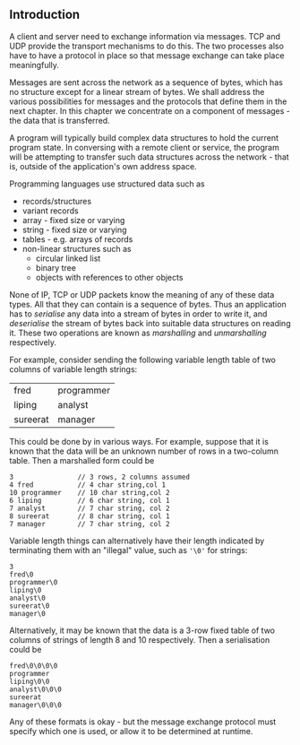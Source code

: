## Introduction

A client and server need to exchange information via messages. TCP and UDP provide the transport mechanisms to do this. The two processes also have to have a protocol in place so that message exchange can take place meaningfully.

Messages are sent across the network as a sequence of bytes, which has no structure except for a linear stream of bytes. We shall address the various possibilities for messages and the protocols that define them in the next chapter. In this chapter we concentrate on a component of messages - the data that is transferred.

A program will typically build complex data structures to hold the current program state. In conversing with a remote client or service, the program will be attempting to transfer such data structures across the network - that is, outside of the application's own address space.

Programming languages use structured data such as

* records/structures
* variant records
* array - fixed size or varying
* string - fixed size or varying
* tables - e.g. arrays of records
* non-linear structures such as
    * circular linked list
    * binary tree
    * objects with references to other objects


None of IP, TCP or UDP packets know the meaning of any of these data types. All that they can contain is a sequence of bytes. 
Thus an application has to *serialise* any data into a stream of bytes in order to write it, and *deserialise* the stream of bytes back into suitable data structures on reading it. These two operations are known as *marshalling* and *unmarshalling* respectively.

For example, consider sending the following variable length table of two columns of variable length strings: 

|  |  |
| -- | -- |
| fred | programmer |
| liping | analyst |
| sureerat | manager |


This could be done by in various ways. For example, suppose that it is known that the data will be an unknown number of rows in a two-column table. Then a marshalled form could be

    3                // 3 rows, 2 columns assumed
    4 fred           // 4 char string,col 1
    10 programmer    // 10 char string,col 2
    6 liping         // 6 char string, col 1
    7 analyst        // 7 char string, col 2
    8 sureerat       // 8 char string, col 1
    7 manager        // 7 char string, col 2

Variable length things can alternatively have their length indicated by terminating them with an "illegal" value, such as `'\0'` for strings:

    3
    fred\0        
    programmer\0
    liping\0
    analyst\0
    sureerat\0
    manager\0

Alternatively, it may be known that the data is a 3-row fixed table of two columns of strings of length 8 and 10 respectively. Then a serialisation could be

    fred\0\0\0\0
    programmer
    liping\0\0
    analyst\0\0\0
    sureerat
    manager\0\0\0

 Any of these formats is okay - but the message exchange protocol must specify which one is used, or allow it to be determined at runtime.